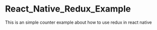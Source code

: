 # React_Native_Redux_Example
This is an simple counter example about how to use redux in react native 
